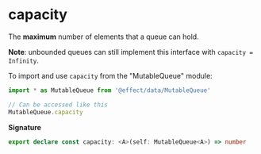 # capacity

The **maximum** number of elements that a queue can hold.

**Note**: unbounded queues can still implement this interface with
`capacity = Infinity`.

To import and use `capacity` from the "MutableQueue" module:

```ts
import * as MutableQueue from '@effect/data/MutableQueue'

// Can be accessed like this
MutableQueue.capacity
```

**Signature**

```ts
export declare const capacity: <A>(self: MutableQueue<A>) => number
```
